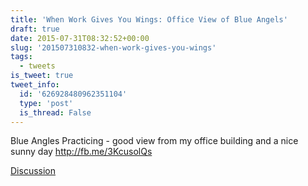 ```yaml
---
title: 'When Work Gives You Wings: Office View of Blue Angels'
draft: true
date: 2015-07-31T08:32:52+00:00
slug: '201507310832-when-work-gives-you-wings'
tags:
  - tweets
is_tweet: true
tweet_info:
  id: '626928480962351104'
  type: 'post'
  is_thread: False
---
```




Blue Angles Practicing - good view from my office building and a nice sunny day <http://fb.me/3KcusolQs>

[Discussion](https://x.com/sytelus/status/626928480962351104)
